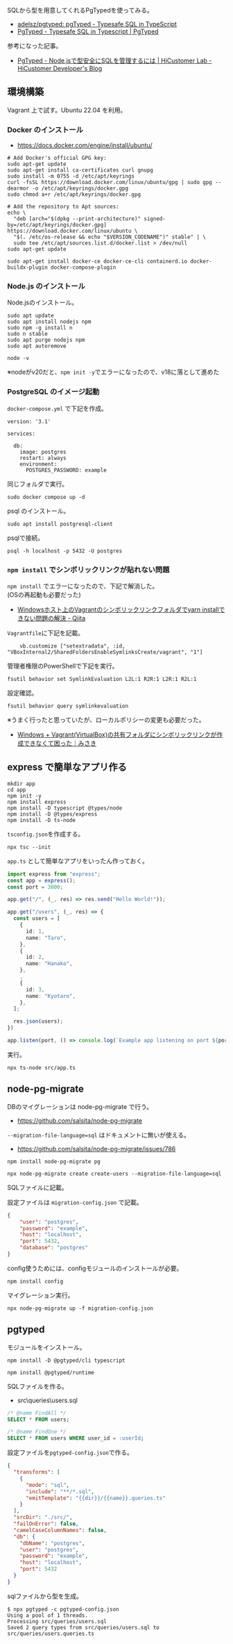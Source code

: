 SQLから型を用意してくれるPgTypedを使ってみる。

* [adelsz/pgtyped: pgTyped \- Typesafe SQL in TypeScript](https://github.com/adelsz/pgtyped)
* [PgTyped \- Typesafe SQL in Typescript \| PgTyped](https://pgtyped.dev/)

参考になった記事。

* [PgTyped \- Node\.jsで型安全にSQLを管理するには \| HiCustomer Lab \- HiCustomer Developer's Blog](https://tech.hicustomer.jp/posts/type-safe-sql-library-for-nodejs/)

## 環境構築

Vagrant 上で試す。Ubuntu 22.04 を利用。

### Docker のインストール

* https://docs.docker.com/engine/install/ubuntu/

```
# Add Docker's official GPG key:
sudo apt-get update
sudo apt-get install ca-certificates curl gnupg
sudo install -m 0755 -d /etc/apt/keyrings
curl -fsSL https://download.docker.com/linux/ubuntu/gpg | sudo gpg --dearmor -o /etc/apt/keyrings/docker.gpg
sudo chmod a+r /etc/apt/keyrings/docker.gpg

# Add the repository to Apt sources:
echo \
  "deb [arch="$(dpkg --print-architecture)" signed-by=/etc/apt/keyrings/docker.gpg] https://download.docker.com/linux/ubuntu \
  "$(. /etc/os-release && echo "$VERSION_CODENAME")" stable" | \
  sudo tee /etc/apt/sources.list.d/docker.list > /dev/null
sudo apt-get update
```

```
sudo apt-get install docker-ce docker-ce-cli containerd.io docker-buildx-plugin docker-compose-plugin
```

### Node.js のインストール

Node.jsのインストール。

```
sudo apt update
sudo apt install nodejs npm
sudo npm -g install n
sudo n stable
sudo apt purge nodejs npm
sudo apt autoremove
```

```
node -v
```

※nodeがv20だと、`npm init -y`でエラーになったので、v18に落として進めた

### PostgreSQL のイメージ起動

`docker-compose.yml` で下記を作成。

```
version: '3.1'

services:

  db:
    image: postgres
    restart: always
    environment:
      POSTGRES_PASSWORD: example
```

同じフォルダで実行。

```
sudo docker compose up -d
```

psql のインストール。

```
sudo apt install postgresql-client
```

psqlで接続。

```
psql -h localhost -p 5432 -U postgres
```

### `npm install` でシンボリックリンクが貼れない問題

`npm install` でエラーになったので、下記で解消した。  
(OSの再起動も必要だった)

* [Windowsホスト上のVagrantのシンボリックリンクフォルダでyarn installできない問題の解決 \- Qiita](https://qiita.com/maikya_gu/items/8e313dcd50c39f5a4b0b)

`Vagrantfile`に下記を記載。

```
    vb.customize ["setextradata", :id, "VBoxInternal2/SharedFoldersEnableSymlinksCreate/vagrant", "1"]
```

管理者権限のPowerShellで下記を実行。

```
fsutil behavior set SymlinkEvaluation L2L:1 R2R:1 L2R:1 R2L:1
```

設定確認。

```
fsutil behavior query symlinkevaluation
```

※うまく行ったと思っていたが、ローカルポリシーの変更も必要だった。

* [Windows \+ Vagrant\(VirtualBox\)の共有フォルダにシンボリックリンクが作成できなくて困った｜みさき](https://note.com/m_higa/n/n902624a7895a)

## express で簡単なアプリ作る

```
mkdir app
cd app
npm init -y
npm install express
npm install -D typescript @types/node
npm install -D @types/express
npm install -D ts-node
```

`tsconfig.json`を作成する。

```
npx tsc --init
```

`app.ts` として簡単なアプリをいったん作っておく。

```ts
import express from "express";
const app = express();
const port = 3000;

app.get("/", (_, res) => res.send("Hello World!"));

app.get("/users", (_, res) => {
  const users = [
    {
      id: 1,
      name: "Taro",
    },
    {
      id: 2,
      name: "Hanako",
    },
    ,
    {
      id: 3,
      name: "Kyotaro",
    },
  ];

  res.json(users);
})

app.listen(port, () => console.log(`Example app listening on port ${port}!`));
```

実行。

```
npx ts-node src/app.ts
```

## node-pg-migrate

DBのマイグレーションは node-pg-migrate で行う。

* https://github.com/salsita/node-pg-migrate

`--migration-file-language=sql` はドキュメントに無いが使える。

* https://github.com/salsita/node-pg-migrate/issues/786

```
npm install node-pg-migrate pg
```

```
npx node-pg-migrate create create-users --migration-file-language=sql
```

SQLファイルに記載。

設定ファイルは `migration-config.json` で記載。

```json
{
    "user": "postgres",
    "password": "example",
    "host": "localhost",
    "port": 5432,
    "database": "postgres"
}
```

config使うためには、configモジュールのインストールが必要。

```
npm install config
```

マイグレーション実行。

```
npx node-pg-migrate up -f migration-config.json
```

## pgtyped

モジュールをインストール。

```
npm install -D @pgtyped/cli typescript
```

```
npm install @pgtyped/runtime 
```

SQLファイルを作る。
* src\queries\users.sql

```sql
/* @name FindAll */
SELECT * FROM users;

/* @name FindOne */
SELECT * FROM users WHERE user_id = :userId;
```

設定ファイルを`pgtyped-config.json`で作る。

```json
{
  "transforms": [
    {
      "mode": "sql",
      "include": "**/*.sql",
      "emitTemplate": "{{dir}}/{{name}}.queries.ts"
    }
  ],
  "srcDir": "./src/",
  "failOnError": false,
  "camelCaseColumnNames": false,
  "db": {
    "dbName": "postgres",
    "user": "postgres",
    "password": "example",
    "host": "localhost",
    "port": 5432
  }
}
```

sqlファイルから型を生成。

```
$ npx pgtyped -c pgtyped-config.json 
Using a pool of 1 threads.
Processing src/queries/users.sql
Saved 2 query types from src/queries/users.sql to src/queries/users.queries.ts
```
